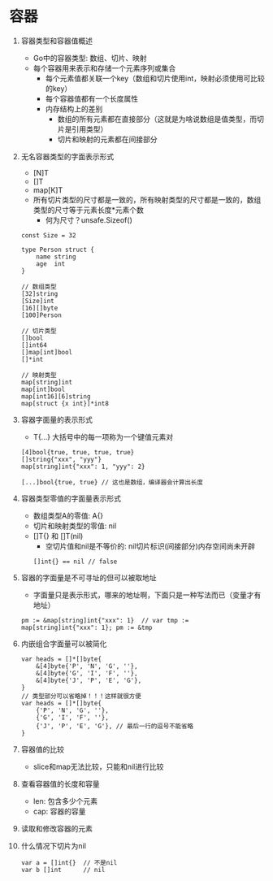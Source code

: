 # 容器
1. 容器类型和容器值概述
    * Go中的容器类型: 数组、切片、映射
    * 每个容器用来表示和存储一个元素序列或集合
        * 每个元素值都关联一个key（数组和切片使用int，映射必须使用可比较的key）
        * 每个容器值都有一个长度属性
        * 内存结构上的差别
            * 数组的所有元素都在直接部分（这就是为啥说数组是值类型，而切片是引用类型）
            * 切片和映射的元素都在间接部分

2. 无名容器类型的字面表示形式
    * [N]T
    * []T
    * map[K]T
    * 所有切片类型的尺寸都是一致的，所有映射类型的尺寸都是一致的，数组类型的尺寸等于元素长度*元素个数
        * 何为尺寸？unsafe.Sizeof()
    ```
    const Size = 32

    type Person struct {
        name string
        age  int
    }

    // 数组类型
    [32]string
    [Size]int
    [16][]byte
    [100]Person

    // 切片类型
    []bool
    []int64
    []map[int]bool
    []*int

    // 映射类型
    map[string]int
    map[int]bool
    map[int16][6]string
    map[struct {x int}]*int8
    ```

3. 容器字面量的表示形式
    * T{...} 大括号中的每一项称为一个键值元素对
    ```
    [4]bool{true, true, true, true}
    []string{"xxx", "yyy"}
    map[string]int{"xxx": 1, "yyy": 2}

    [...]bool{true, true} // 这也是数组，编译器会计算出长度
    ```

4. 容器类型零值的字面量表示形式
    * 数组类型A的零值: A{}
    * 切片和映射类型的零值: nil
    * []T{} 和 []T(nil) 
        * 空切片值和nil是不等价的: nil切片标识(间接部分)内存空间尚未开辟
        ```
        []int{} == nil // false
        ```

5. 容器的字面量是不可寻址的但可以被取地址
    * 字面量只是表示形式，哪来的地址啊，下面只是一种写法而已（变量才有地址）
    ```
    pm := &map[string]int{"xxx": 1}  // var tmp := map[string]int{"xxx": 1}; pm := &tmp
    ```

6. 内嵌组合字面量可以被简化
    ```
    var heads = []*[]byte{
        &[4]byte{'P', 'N', 'G', ''},
        &[4]byte{'G', 'I', 'F', ''},
        &[4]byte{'J', 'P', 'E', 'G'},
    }
    // 类型部分可以省略掉！！！这样就很方便
    var heads = []*[]byte{
        {'P', 'N', 'G', ''},
        {'G', 'I', 'F', ''},
        {'J', 'P', 'E', 'G'}, // 最后一行的逗号不能省略
    }
    ```

7. 容器值的比较
    * slice和map无法比较，只能和nil进行比较

8. 查看容器值的长度和容量
    * len: 包含多少个元素
    * cap: 容器的容量

9. 读取和修改容器的元素

10. 什么情况下切片为nil
    ```
    var a = []int{}  // 不是nil
	var b []int      // nil
    ```
